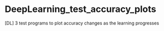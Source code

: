 # DeepLearning_test_accuracy_plots
[DL] 3 test programs to plot accuracy changes as the learning progresses

